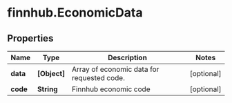 # finnhub.EconomicData

## Properties

Name | Type | Description | Notes
------------ | ------------- | ------------- | -------------
**data** | **[Object]** | Array of economic data for requested code. | [optional] 
**code** | **String** | Finnhub economic code | [optional] 


